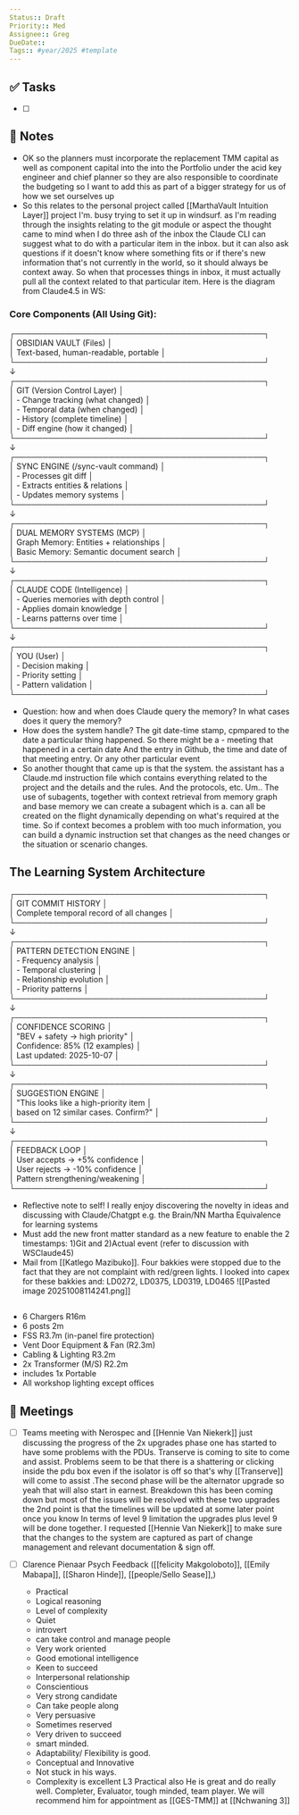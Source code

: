 ```yaml
---
Status:: Draft
Priority:: Med
Assignee:: Greg
DueDate:: 
Tags:: #year/2025 #template
---
```


## ✅ Tasks
- [ ]

## 📝 Notes
- OK so the planners must incorporate the replacement TMM capital as well as component capital into the into the Portfolio under the acid key engineer and chief planner so they are also responsible to coordinate the budgeting so I want to add this as part of a bigger strategy for us of how we set ourselves up
- So this relates to the personal project called [[MarthaVault Intuition Layer]] project I'm. busy trying to set it up in windsurf. as I'm reading through the insights relating to the git module or aspect the thought came to mind when I do three ash of the inbox the Claude CLI can suggest what to do with a particular item in the inbox. but it can also ask questions if it doesn't know where something fits or if there's new information that's not currently in the world, so it should always be context away. So when that processes things in inbox, it must actually pull all the context related to that particular item. Here is the diagram from Claude4.5 in WS:
### **Core Components (All Using Git):**
┌─────────────────────────────────────────────┐  
│ OBSIDIAN VAULT (Files) │  
│ Text-based, human-readable, portable │  
└─────────────────────────────────────────────┘  
↓  
┌─────────────────────────────────────────────┐  
│ GIT (Version Control Layer) │  
│ - Change tracking (what changed) │  
│ - Temporal data (when changed) │  
│ - History (complete timeline) │  
│ - Diff engine (how it changed) │  
└─────────────────────────────────────────────┘  
↓  
┌─────────────────────────────────────────────┐  
│ SYNC ENGINE (/sync-vault command) │  
│ - Processes git diff │  
│ - Extracts entities & relations │  
│ - Updates memory systems │  
└─────────────────────────────────────────────┘  
↓  
┌─────────────────────────────────────────────┐  
│ DUAL MEMORY SYSTEMS (MCP) │  
│ Graph Memory: Entities + relationships │  
│ Basic Memory: Semantic document search │  
└─────────────────────────────────────────────┘  
↓  
┌─────────────────────────────────────────────┐  
│ CLAUDE CODE (Intelligence) │  
│ - Queries memories with depth control │  
│ - Applies domain knowledge │  
│ - Learns patterns over time │  
└─────────────────────────────────────────────┘  
↓  
┌─────────────────────────────────────────────┐  
│ YOU (User) │  
│ - Decision making │  
│ - Priority setting │  
│ - Pattern validation │  
└─────────────────────────────────────────────┘
- Question: how and when does Claude query the memory? In what cases does it query the memory?
- How does the system handle? The git date-time stamp, cpmpared to the date a particular thing happened. So there might be a - meeting that happened in a certain date And the entry in Github, the time and date of that meeting entry. Or any other particular event
- So another thought that came up is that the system. the assistant has a Claude.md instruction file which contains everything related to the project and the details and the rules. And the protocols, etc. Um.. The use of subagents, together with context retrieval from memory graph and base memory we can create a subagent which is a. can all be created on the flight dynamically depending on what's required at the time. So if context becomes a problem with too much information, you can build a dynamic instruction set that changes as the need changes or the situation or scenario changes.

## **The Learning System Architecture**

┌─────────────────────────────────────────────┐  
│         GIT COMMIT HISTORY                  │  
│  Complete temporal record of all changes    │  
└─────────────────────────────────────────────┘  
                    ↓  
┌─────────────────────────────────────────────┐  
│      PATTERN DETECTION ENGINE               │  
│  - Frequency analysis                       │  
│  - Temporal clustering                      │  
│  - Relationship evolution                   │  
│  - Priority patterns                        │  
└─────────────────────────────────────────────┘  
                    ↓  
┌─────────────────────────────────────────────┐  
│       CONFIDENCE SCORING                    │  
│  "BEV + safety → high priority"             │  
│  Confidence: 85% (12 examples)              │  
│  Last updated: 2025-10-07                   │  
└─────────────────────────────────────────────┘  
                    ↓  
┌─────────────────────────────────────────────┐  
│      SUGGESTION ENGINE                      │  
│  "This looks like a high-priority item      │  
│   based on 12 similar cases. Confirm?"      │  
└─────────────────────────────────────────────┘  
                    ↓  
┌─────────────────────────────────────────────┐  
│       FEEDBACK LOOP                         │  
│  User accepts → +5% confidence              │  
│  User rejects → -10% confidence             │  
│  Pattern strengthening/weakening            │  
└─────────────────────────────────────────────┘

- Reflective note to self! I really enjoy discovering the novelty in ideas and discussing with Claude/Chatgpt e.g. the Brain/NN Martha Equivalence for learning systems
- Must add the new front matter standard as a new feature to enable the 2 timestamps: 1)Git and 2)Actual event (refer to discussion with WSClaude45)
- Mail from [[Katlego Mazibuko]]. Four bakkies were stopped due to the fact that they are not complaint with red/green lights. I looked into capex for these bakkies and: 
	LD0272, LD0375, LD0319, LD0465
	![[Pasted image 20251008114241.png]]

## 
- 6 Chargers R16m
- 6 posts 2m
- FSS R3.7m (in-panel fire protection)
- Vent Door Equipment & Fan (R2.3m)
- Cabling & Lighting R3.2m
- 2x Transformer (M/S) R2.2m
- includes 1x Portable
- All workshop lighting except offices

## 📅 Meetings
- [ ] Teams meeting with Nerospec and [[Hennie Van Niekerk]] just discussing the progress of the 2x upgrades phase one has started to have some problems with the PDUs. Transerve is coming to site to come and assist. Problems seem to be that there is a shattering or clicking inside the pdu box even if the isolator is off so that's why [[Transerve]] will come to assist .The second phase will be the alternator upgrade so yeah that will also start in earnest. Breakdown this has been coming down but most of the issues will be resolved with these two upgrades the 2nd point is that the timelines will be updated at some later point once you know In terms of level 9 limitation the upgrades plus level 9 will be done together. I requested [[Hennie Van Niekerk]] to make sure that the changes to the system are captured as part of change management and relevant documentation  & sign off.

- [ ] Clarence Pienaar Psych Feedback ([[felicity Makgoloboto]], [[Emily Mabapa]], [[Sharon Hinde]], [[people/Sello Sease]],)
	- Practical
	- Logical  reasoning
	- Level of complexity
	- Quiet
	- introvert
	- can take control and manage people
	- Very work oriented
	- Good emotional intelligence
	- Keen to succeed
	- Interpersonal relationship
	- Conscientious
	- Very strong candidate
	- Can take people along
	- Very persuasive
	- Sometimes reserved
	- Very driven to succeed
	- smart minded.
	- Adaptability/ Flexibility is good.
	- Conceptual and Innovative
	- Not stuck in his ways.
	- Complexity is excellent L3 Practical also 
He is great and do really well.
Completer, Evaluator, tough minded, team player.
We will recommend him for appointment as [[GES-TMM]] at [[Nchwaning 3]]
